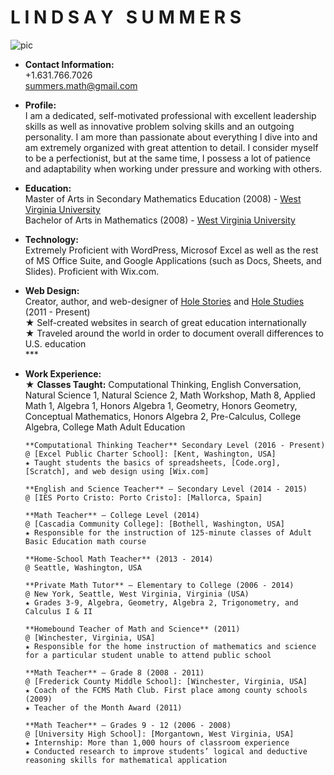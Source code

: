 # **L I N D S A Y &nbsp; S U M M E R S**  
![pic]
  
* **Contact Information:**  
      +1.631.766.7026  
      summers.math@gmail.com  
      
* **Profile:**  
I am a dedicated, self-motivated professional with excellent leadership skills as well as innovative problem solving skills and an outgoing personality. I am more than passionate about everything I dive into and am extremely organized with great attention to detail. I consider myself to be a perfectionist, but at the same time, I possess a lot of patience and adaptability when working under pressure and working with others.  
        
* **Education:**  
      Master of Arts in Secondary Mathematics Education (2008) - [West Virginia University]  
      Bachelor of Arts in Mathematics (2008) - [West Virginia University]  
      
* **Technology:**  
      Extremely Proficient with WordPress, Microsof Excel as well as the rest of MS Office Suite, and Google Applications (such as Docs, Sheets, and Slides).  Proficient with Wix.com.  
      
* **Web Design:**  
      Creator, author, and web-designer of [Hole Stories] and [Hole Studies] (2011 - Present)  
      ★ Self-created websites in search of great education internationally  
      ★ Traveled around the world in order to document overall differences to U.S. education  
      ***
* **Work Experience:**  
      ★ **Classes Taught:** Computational Thinking, English Conversation, Natural Science 1, Natural Science 2, Math Workshop, Math 8, Applied Math 1, Algebra 1, Honors Algebra 1, Geometry, Honors Geometry, Conceptual Mathematics, Honors Algebra 2, Pre-Calculus, College Algebra, College Math Adult Education  
  
      **Computational Thinking Teacher** Secondary Level (2016 - Present)   
      @ [Excel Public Charter School]: [Kent, Washington, USA]  
      ★ Taught students the basics of spreadsheets, [Code.org], [Scratch], and web design using [Wix.com]  
  
      **English and Science Teacher** – Secondary Level (2014 - 2015)   
      @ [IES Porto Cristo: Porto Cristo]: [Mallorca, Spain]  
  
      **Math Teacher** – College Level (2014)  
      @ [Cascadia Community College]: [Bothell, Washington, USA]  
      ★ Responsible for the instruction of 125-minute classes of Adult Basic Education math course  
  
      **Home-School Math Teacher** (2013 - 2014)  
      @ Seattle, Washington, USA  
  
      **Private Math Tutor** – Elementary to College (2006 - 2014)  
      @ New York, Seattle, West Virginia, Virginia (USA)  
      ★ Grades 3-9, Algebra, Geometry, Algebra 2, Trigonometry, and Calculus I & II  
  
      **Homebound Teacher of Math and Science** (2011)  
      @ [Winchester, Virginia, USA]  
      ★ Responsible for the home instruction of mathematics and science for a particular student unable to attend public school  
 
      **Math Teacher** – Grade 8 (2008 - 2011)  
      @ [Frederick County Middle School]: [Winchester, Virginia, USA]  
      ★ Coach of the FCMS Math Club. First place among county schools (2009)  
      ★ Teacher of the Month Award (2011)  
  
      **Math Teacher** – Grades 9 - 12 (2006 - 2008)  
      @ [University High School]: [Morgantown, West Virginia, USA]  
      ★ Internship: More than 1,000 hours of classroom experience  
      ★ Conducted research to improve students’ logical and deductive reasoning skills for mathematical application  
   
  
[Hole Stories]: http://www.holestories.com
[Hole Studies]: http://www.holestudies.com
[Code.org]: http://www.code.org
[Wix.com]: http://www.wix.com
[Scratch]: https://scratch.mit.edu/

[pic]:  http://www.holestories.com/wp-content/uploads/2017/02/Life-Line-Picture.png

[West Virginia University]: http://www.wvu.edu

[Excel Public Charter School]: http://excelwa.org/
[Kent, Washington, USA]: https://www.google.com/maps/place/Excel+Public+Charter+School/@47.573636,-122.3616382,11z/data=!4m5!3m4!1s0x54905dafb115aef7:0x6e46cde67c69981c!8m2!3d47.428902!4d-122.19547

[IES Porto Cristo: Porto Cristo]: http://www.iesportocristo.net/
[Mallorca, Spain]: https://www.google.com/maps/place/07680+Porto+Cristo,+Balearic+Islands,+Spain/@40.835994,-1.6738414,6z/data=!4m5!3m4!1s0x1296413bc7f5e825:0x7b948646a36e4626!8m2!3d39.5441348!4d3.3368181

[Cascadia Community College]: http://www.cascadia.edu/
[Bothell, Washington, USA]: https://www.google.com/maps/place/Cascadia+College/@47.7140002,-122.3656987,11z/data=!4m5!3m4!1s0x54900e65a69acf63:0x250fc4b08f381ec2!8m2!3d47.761099!4d-122.192664

[Frederick County Middle School]: http://fcm.frederick.k12.va.us/
[Winchester, Virginia, USA]: https://www.google.com/maps/place/Winchester,+VA+22601/@39.1849461,-79.465229,7z/data=!4m5!3m4!1s0x89b5eef740674ac1:0x91b50a0f9c168184!8m2!3d39.1856597!4d-78.1633341

[University High School]: http://hawks.mono.k12.wv.us/
[Morgantown, West Virginia, USA]: https://www.google.com/maps/place/Morgantown,+WV/@38.6810642,-84.6895592,6z/data=!4m5!3m4!1s0x88357b684185333d:0x78bee909ab8d43e4!8m2!3d39.629526!4d-79.9558968
